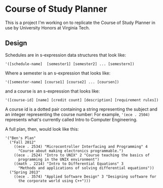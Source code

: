 # Course of Study Planner #

This is a project I'm working on to replicate the Course of Study Planner
in use by University Honors at Virginia Tech.

## Design ##

Schedules are in s-expression data structures that look like:

    '([schedule-name]  [semester1] [semester2] ... [semestern])

Where a semester is an s-expression that looks like:

    '([semester-name] [course1] [course2] ... [coursen])

and a course is an s-expression that looks like:

    '([course-id] [name] [credit count] [description] [requirement rules])

A course id is a dotted pair containing a string representing the subject
and an integer representing the course number: For example, `'(ece . 2504)` 
represents what's currently called Intro to Computer Engineering.

A full plan, then, would look like this:

    '("Ben's Plan"
      ("Fall 2012"
        ((ece . 2534) "Microcontroller Interfacing and Programming" 4
          "Course about making electronics programmable.")
        ((ece . 2524) "Intro to UNIX" 2 "Course teaching the basics of
          programming in the UNIX environment")
        ((math . 2214) "Intro to Differential Equations" 3
          "Methods and applications of solving differential equations"))
      ("Spring 2013"
        ((ece . 3574) "Applied Software Design" 3 "Designing software for
          the corporate world using C++")))

